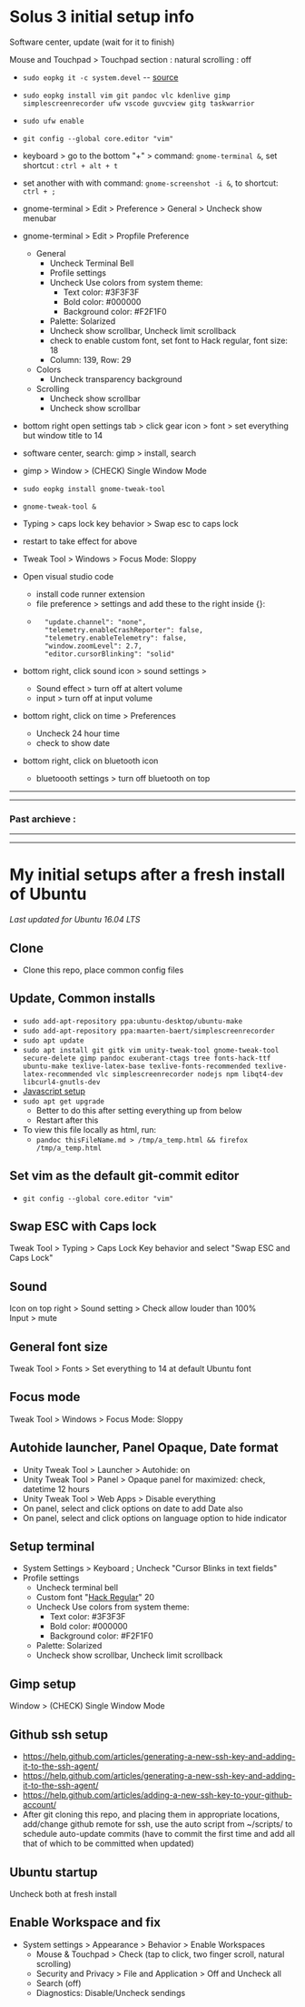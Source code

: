 # Solus 3 initial setup info

Software center, update (wait for it to finish)

Mouse and Touchpad > Touchpad section : natural scrolling : off

+ `sudo eopkg it -c system.devel` -- [source](https://solus-project.com/forums/viewtopic.php?t=591)
+ `sudo eopkg install vim git pandoc vlc kdenlive gimp simplescreenrecorder ufw vscode guvcview gitg taskwarrior`
+ `sudo ufw enable`
+ `git config --global core.editor "vim"`

+ keyboard > go to the bottom "+" > command: `gnome-terminal &`, set shortcut : `ctrl + alt + t`
+ set another with with command: `gnome-screenshot -i &`, to shortcut: `ctrl + ;`

+ gnome-terminal > Edit > Preference > General > Uncheck show menubar
+ gnome-terminal > Edit > Propfile Preference
	+ General
		+ Uncheck Terminal Bell
		+ Profile settings
		+ Uncheck Use colors from system theme:
			+ Text color: #3F3F3F
			+ Bold color: #000000
			+ Background color: #F2F1F0
		+ Palette: Solarized
		+ Uncheck show scrollbar, Uncheck limit scrollback
		+ check to enable custom font, set font to Hack regular, font size: 18
		+ Column: 139, Row: 29
	+ Colors
		+ Uncheck transparency background
	+ Scrolling
		+ Uncheck show scrollbar
		+ Uncheck show scrollbar

+ bottom right open settings tab > click gear icon > font > set everything but window title to 14

+ software center, search: gimp > install, search

+ gimp > Window > (CHECK) Single Window Mode

+ `sudo eopkg install gnome-tweak-tool`
+ `gnome-tweak-tool &`
+ Typing > caps lock key behavior > Swap esc to caps lock
+ restart to take effect for above
+ Tweak Tool > Windows > Focus Mode: Sloppy

+ Open visual studio code
	+ install code runner extension
	+ file preference > settings  and add these to the right inside {}:
	+ ```
	    "update.channel": "none",
	    "telemetry.enableCrashReporter": false,
	    "telemetry.enableTelemetry": false,
	    "window.zoomLevel": 2.7,
	    "editor.cursorBlinking": "solid"
	  ```

+ bottom right, click sound icon > sound settings > 
	+ Sound effect > turn off at altert volume
	+ input > turn off at input volume
+ bottom right, click on time > Preferences
	+ Uncheck 24 hour time
	+ check to show date
+ bottom right, click on bluetooth icon
	+ bluetoooth settings > turn off bluetooth on top



---------------------
---------------------

### Past archieve :

---------------------
---------------------





# My initial setups after a fresh install of Ubuntu
_Last updated for Ubuntu 16.04 LTS_

## Clone
+ Clone this repo, place common config files

## Update, Common installs
+ `sudo add-apt-repository ppa:ubuntu-desktop/ubuntu-make`
+ `sudo add-apt-repository ppa:maarten-baert/simplescreenrecorder`
+ `sudo apt update`
+ `sudo apt install git gitk vim unity-tweak-tool gnome-tweak-tool secure-delete gimp pandoc exuberant-ctags tree fonts-hack-ttf ubuntu-make texlive-latex-base texlive-fonts-recommended texlive-latex-recommended vlc simplescreenrecorder nodejs npm libqt4-dev libcurl4-gnutls-dev`
+ [Javascript setup](https://github.com/dxwc/setups/blob/deac75c0e83e2c3165b37e118461aabf6b2fcf05/Documents/saved/js_setup.md)
+ `sudo apt get upgrade`
	+ Better to do this after setting everything up from below
	+ Restart after this
+ To view this file locally as html, run:
	+ `pandoc thisFileName.md > /tmp/a_temp.html && firefox /tmp/a_temp.html`

## Set vim as the default git-commit editor
+ `git config --global core.editor "vim"`

## Swap ESC with Caps lock
Tweak Tool > Typing > Caps Lock Key behavior and select "Swap ESC and Caps Lock"

## Sound
Icon on top right > Sound setting > Check allow louder than 100%    
Input > mute

## General font size
Tweak Tool > Fonts > Set everything to 14 at default Ubuntu font

## Focus mode
Tweak Tool > Windows > Focus Mode: Sloppy

## Autohide launcher, Panel Opaque, Date format
+ Unity Tweak Tool > Launcher > Autohide: on
+ Unity Tweak Tool > Panel > Opaque panel for maximized: check, datetime 12 hours
+ Unity Tweak Tool > Web Apps > Disable everything
+ On panel, select and click options on date to add Date also
+ On panel, select and click options on language option to hide indicator

## Setup terminal
+ System Settings > Keyboard ; Uncheck "Cursor Blinks in text fields"
+ Profile settings
	+ Uncheck terminal bell
	+ Custom font "[Hack Regular](https://github.com/chrissimpkins/Hack)" 20
	+ Uncheck Use colors from system theme:
		+ Text color: #3F3F3F
		+ Bold color: #000000
		+ Background color: #F2F1F0
	+ Palette: Solarized
	+ Uncheck show scrollbar, Uncheck limit scrollback

## Gimp setup
Window > (CHECK) Single Window Mode

## Github ssh setup
+ <https://help.github.com/articles/generating-a-new-ssh-key-and-adding-it-to-the-ssh-agent/>
+ <https://help.github.com/articles/generating-a-new-ssh-key-and-adding-it-to-the-ssh-agent/>
+ <https://help.github.com/articles/adding-a-new-ssh-key-to-your-github-account/>
+ After git cloning this repo, and placing them in appropriate locations,
add/change github remote for ssh, use the auto script from ~/scripts/ to
schedule auto-update commits (have to commit the first time and add all that of
which to be committed when updated)

## Ubuntu startup
Uncheck both at fresh install

## Enable Workspace and fix
+ System settings > Appearance > Behavior > Enable Workspaces
	+ Mouse & Touchpad > Check (tap to click, two finger scroll, natural scrolling)
	+ Security and Privacy > File and Application > Off and Uncheck all
	+ Search (off)
	+ Diagnostics: Disable/Uncheck sendings
